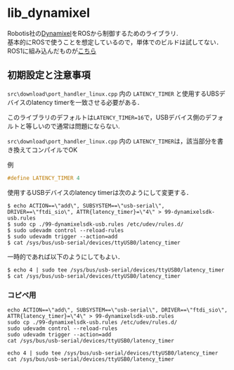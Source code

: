 # lib_dynamixel

Robotis社の[Dynamixel](https://e-shop.robotis.co.jp/list.php?c_id=89)をROSから制御するためのライブラリ.  
基本的にROSで使うことを想定しているので，単体でのビルドは試してない．
ROS1に組み込んだものが[こちら](https://github.com/SHINOBI-organization/DynamixelHandler-ros1/tree/main)

## 初期設定と注意事項

`src\download\port_handler_linux.cpp` 内の `LATENCY_TIMER` と使用するUBSデバイスのlatency timerを一致させる必要がある．

このライブラリのデフォルトは`LATENCY_TIMER=16`で，USBデバイス側のデフォルトと等しいので通常は問題にならない.

`src\download\port_handler_linux.cpp` 内の `LATENCY_TIMER`は，該当部分を書き換えてコンパイルでOK

例
```cpp
#define LATENCY_TIMER 4
```

使用するUSBデバイスのlatency timerは次のようにして変更する．
```
$ echo ACTION==\"add\", SUBSYSTEM==\"usb-serial\", DRIVER==\"ftdi_sio\", ATTR{latency_timer}=\"4\" > 99-dynamixelsdk-usb.rules
$ sudo cp ./99-dynamixelsdk-usb.rules /etc/udev/rules.d/
$ sudo udevadm control --reload-rules
$ sudo udevadm trigger --action=add
$ cat /sys/bus/usb-serial/devices/ttyUSB0/latency_timer
```

一時的であれば以下のようにしてもよい．
```
$ echo 4 | sudo tee /sys/bus/usb-serial/devices/ttyUSB0/latency_timer
$ cat /sys/bus/usb-serial/devices/ttyUSB0/latency_timer
```

### コピペ用

```
echo ACTION==\"add\", SUBSYSTEM==\"usb-serial\", DRIVER==\"ftdi_sio\", ATTR{latency_timer}=\"4\" > 99-dynamixelsdk-usb.rules
sudo cp ./99-dynamixelsdk-usb.rules /etc/udev/rules.d/
sudo udevadm control --reload-rules
sudo udevadm trigger --action=add
cat /sys/bus/usb-serial/devices/ttyUSB0/latency_timer
```

```
echo 4 | sudo tee /sys/bus/usb-serial/devices/ttyUSB0/latency_timer
cat /sys/bus/usb-serial/devices/ttyUSB0/latency_timer
```
